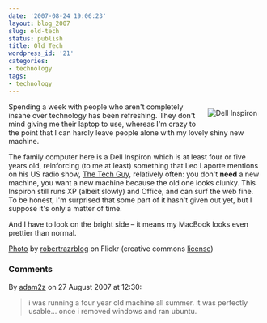 ```yaml
---
date: '2007-08-24 19:06:23'
layout: blog_2007
slug: old-tech
status: publish
title: Old Tech
wordpress_id: '21'
categories:
- technology
tags:
- technology
---
```


<img src="http://mullr.net/images/wordpress/2007/inspiron.jpg" title="Dell Inspiron" alt="Dell Inspiron" align="right" hspace="12" vspace="12" />

Spending a week with people who aren't completely insane over technology has
been refreshing. They don't mind giving me their laptop to use, whereas I'm
crazy to the point that I can hardly leave people alone with my lovely shiny
new machine.

The family computer here is a Dell Inspiron which is at least four or five
years old, reinforcing (to me at least) something that Leo Laporte mentions on
his US radio show, [The Tech Guy](http://techguylabs.com/), relatively often:
you don't **need** a new machine, you want a new machine because the old one
looks clunky. This Inspiron still runs XP (albeit slowly) and Office, and can
surf the web fine. To be honest, I'm surprised that some part of it hasn't
given out yet, but I suppose it's only a matter of time.

And I have to look on the bright side – it means my MacBook looks even
prettier than normal.

[Photo](http://flickr.com/photos/robertrazrblog/91643907/) by [robertrazrblog](http://flickr.com/photos/robertrazrblog/)
on Flickr (creative commons [license](http://creativecommons.org/licenses/by-nc-sa/2.0/))

### Comments ###

By [adam2z](http://www.adam2z.com/) on 27 August 2007 at 12:30:

> i was running a four year old machine all summer. it was perfectly usable…
> once i removed windows and ran ubuntu.

